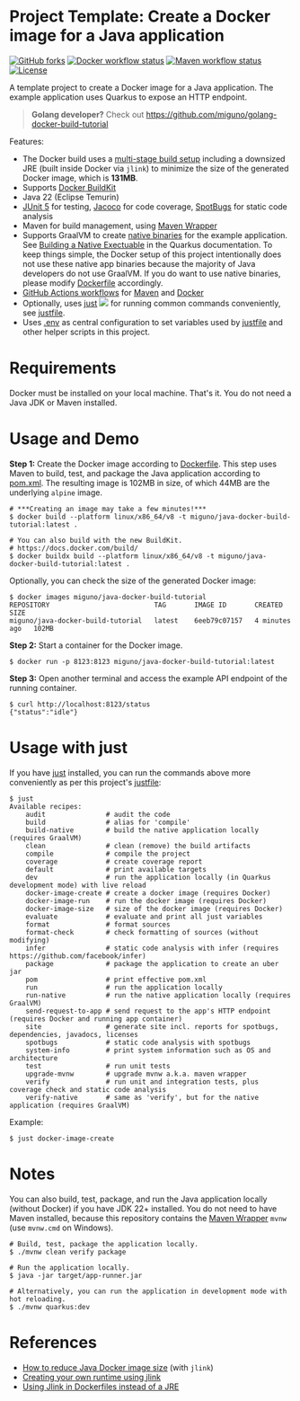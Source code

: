 # Project Template: Create a Docker image for a Java application

[![GitHub forks](https://img.shields.io/github/forks/miguno/java-docker-build-tutorial)](https://github.com/miguno/java-docker-build-tutorial/fork)
[![Docker workflow status](https://github.com/miguno/java-docker-build-tutorial/actions/workflows/docker-image.yml/badge.svg)](https://github.com/miguno/java-docker-build-tutorial/actions/workflows/docker-image.yml)
[![Maven workflow status](https://github.com/miguno/java-docker-build-tutorial/actions/workflows/maven.yml/badge.svg)](https://github.com/miguno/java-docker-build-tutorial/actions/workflows/maven.yml)
[![License](https://img.shields.io/badge/License-Apache%202.0-blue.svg)](https://opensource.org/licenses/Apache-2.0)

A template project to create a Docker image for a Java application.
The example application uses Quarkus to expose an HTTP endpoint.

> **Golang developer?** Check out https://github.com/miguno/golang-docker-build-tutorial

Features:

- The Docker build uses a
  [multi-stage build setup](https://docs.docker.com/build/building/multi-stage/)
  including a downsized JRE (built inside Docker via `jlink`)
  to minimize the size of the generated Docker image, which is **131MB**.
- Supports [Docker BuildKit](https://docs.docker.com/build/)
- Java 22 (Eclipse Temurin)
- [JUnit 5](https://github.com/junit-team/junit5) for testing,
  [Jacoco](https://github.com/jacoco/jacoco) for code coverage,
  [SpotBugs](https://github.com/spotbugs/spotbugs) for static code analysis
- Maven for build management, using [Maven Wrapper](https://github.com/apache/maven-wrapper)
- Supports GraalVM to create
  [native binaries](https://www.graalvm.org/latest/reference-manual/native-image/)
  for the example application. See
  [Building a Native Exectuable](https://quarkus.io/guides/building-native-image)
  in the Quarkus documentation. To keep things simple, the Docker setup of this
  project intentionally does not use these native app binaries because the
  majority of Java developers do not use GraalVM. If you do want to use native
  binaries, please modify [Dockerfile](Dockerfile) accordingly.
- [GitHub Actions workflows](https://github.com/miguno/java-docker-build-tutorial/actions) for
  [Maven](https://github.com/miguno/java-docker-build-tutorial/actions/workflows/maven.yml)
  and
  [Docker](https://github.com/miguno/java-docker-build-tutorial/actions/workflows/docker-image.yml)
- Optionally, uses
  [just](https://github.com/casey/just)
  ![](https://img.shields.io/github/stars/casey/just)
  for running common commands conveniently, see [justfile](justfile).
- Uses [.env](.env) as central configuration to set variables used by
  [justfile](justfile) and other helper scripts in this project.

# Requirements

Docker must be installed on your local machine. That's it. You do not need a
Java JDK or Maven installed.

# Usage and Demo

**Step 1:** Create the Docker image according to [Dockerfile](Dockerfile).
This step uses Maven to build, test, and package the Java application according
to [pom.xml](pom.xml). The resulting image is 102MB in size, of which 44MB are
the underlying `alpine` image.

```shell
# ***Creating an image may take a few minutes!***
$ docker build --platform linux/x86_64/v8 -t miguno/java-docker-build-tutorial:latest .

# You can also build with the new BuildKit.
# https://docs.docker.com/build/
$ docker buildx build --platform linux/x86_64/v8 -t miguno/java-docker-build-tutorial:latest .
```

Optionally, you can check the size of the generated Docker image:

```shell
$ docker images miguno/java-docker-build-tutorial
REPOSITORY                          TAG       IMAGE ID       CREATED         SIZE
miguno/java-docker-build-tutorial   latest    6eeb79c07157   4 minutes ago   102MB
```

**Step 2:** Start a container for the Docker image.

```shell
$ docker run -p 8123:8123 miguno/java-docker-build-tutorial:latest
```

**Step 3:** Open another terminal and access the example API endpoint of the
running container.

```shell
$ curl http://localhost:8123/status
{"status":"idle"}
```

# Usage with just

If you have [just](https://github.com/casey/just) installed, you can run the
commands above more conveniently as per this project's [justfile](justfile):

```shell
$ just
Available recipes:
    audit               # audit the code
    build               # alias for 'compile'
    build-native        # build the native application locally (requires GraalVM)
    clean               # clean (remove) the build artifacts
    compile             # compile the project
    coverage            # create coverage report
    default             # print available targets
    dev                 # run the application locally (in Quarkus development mode) with live reload
    docker-image-create # create a docker image (requires Docker)
    docker-image-run    # run the docker image (requires Docker)
    docker-image-size   # size of the docker image (requires Docker)
    evaluate            # evaluate and print all just variables
    format              # format sources
    format-check        # check formatting of sources (without modifying)
    infer               # static code analysis with infer (requires https://github.com/facebook/infer)
    package             # package the application to create an uber jar
    pom                 # print effective pom.xml
    run                 # run the application locally
    run-native          # run the native application locally (requires GraalVM)
    send-request-to-app # send request to the app's HTTP endpoint (requires Docker and running app container)
    site                # generate site incl. reports for spotbugs, dependencies, javadocs, licenses
    spotbugs            # static code analysis with spotbugs
    system-info         # print system information such as OS and architecture
    test                # run unit tests
    upgrade-mvnw        # upgrade mvnw a.k.a. maven wrapper
    verify              # run unit and integration tests, plus coverage check and static code analysis
    verify-native       # same as 'verify', but for the native application (requires GraalVM)
```

Example:

```shell
$ just docker-image-create
```

# Notes

You can also build, test, package, and run the Java application locally
(without Docker) if you have JDK 22+ installed. You do not need to have Maven
installed, because this repository contains the
[Maven Wrapper](https://github.com/apache/maven-wrapper) `mvnw` (use `mvnw.cmd`
on Windows).

```shell
# Build, test, package the application locally.
$ ./mvnw clean verify package

# Run the application locally.
$ java -jar target/app-runner.jar

# Alternatively, you can run the application in development mode with hot reloading.
$ ./mvnw quarkus:dev
```

# References

- [How to reduce Java Docker image size](https://blog.monosoul.dev/2022/04/25/reduce-java-docker-image-size/)
  (with `jlink`)
- [Creating your own runtime using jlink](https://adoptium.net/blog/2021/10/jlink-to-produce-own-runtime/)
- [Using Jlink in Dockerfiles instead of a JRE](https://adoptium.net/blog/2021/08/using-jlink-in-dockerfiles/)
